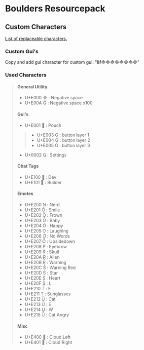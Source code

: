 # Boulders Resourcepack

## Custom Characters

[List of replaceable characters.](https://old.unicode-table.com/en/blocks/private-use-area/)

### Custom Gui's
Copy and add gui character for custom gui:
"&f"

### Used Characters
>
> #### General Utility
> - U+E000  : Negative space
> - U+E00A  : Negative space x100
>
> #### Gui's
> - U+E001  : Pouch
> > - U+E003  : button layer 1
> > - U+E004  : button layer 2
> > - U+E005  : button layer 3
>
> - U+0002  : Settings
>
> #### Chat Tags
> - U+E100  : Dev
> - U+E101  : Builder
>
> #### Emotes
> - U+E200  : Nerd
> - U+E201  : Smile
> - U+E202  : Frown
> - U+E203  : Baby
> - U+E204  : Happy
> - U+E205  : Laughing
> - U+E206  : No Words
> - U+E207  : Upsidedown
> - U+E208  : Eyebrow
> - U+E209  : Skull
> - U+E20A  : Alien
> - U+E20B  : Warning
> - U+E20C  : Warning Red
> - U+E20D  : Star
> - U+E20E  : Heart
> - U+E20F  : L
> - U+E210  : F
> - U+E211  : Sunglasses
> - U+E212  : Cat
> - U+E213  : E
> - U+E214  : W
> - U+E215  : Cat Angry
>
> #### Misc
> - U+E400  : Cloud Left
> - U+E401  : Cloud Right